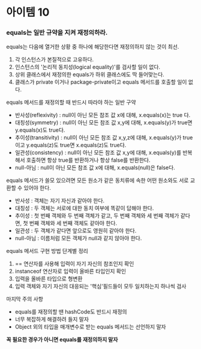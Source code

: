 # 아이템 10
### equals는 일반 규약을 지켜 재정의하라.

equals는 다음에 열거한 상황 중 하나에 해당한다면 재정의하지 않는 것이 최선.
1. 각 인스턴스가 본질적으로 고유하다.
2. 인스턴스의 '논리적 동치성(logical equality)'를 검사할 일이 없다.
3. 상위 클래스에서 재정의한 equals가 하위 클래스에도 딱 들어맞는다.
4. 클래스가 private 이거나 package-private이고 equals 메서드를 호출할 일이 없다.

equals 메서드를 재정의할 때 반드시 따라야 하는 일반 구약
- 반사성(reflexivity) : null이 아닌 모든 참조 값 x에 대해, x.equals(x)는 true 다.
- 대칭성(symmetry) : null이 아닌 모든 참조 값 x,y에 대해, x.equals(y)가 true면 y.equals(x)도 true다.
- 추이성(transitivity) : null이 아닌 모든 참조 값 x,y,z에 대해, x.equals(y)가 true이고 y.equals(z)도 true면 x.equals(z)도 true다.
- 일관성(consistency) : null이 아닌 모든 참조 값 x,y에 대해, x.equals(y)를 반복해서 호출하면 항상 true를 반환하거나 항상 false를 반환한다.
- null-아님 : null이 아닌 모든 참조 값 x에 대해, x.equals(null)은 false다.

equals 메서드가 쓸모 있으려면 모든 원소가 같은 동치류에 속한 어떤 원소와도 서로 교환할 수 있어야 한다.
- 반사성 : 객체는 자기 자신과 같아야 한다.
- 대칭성 : 두 객체는 서로에 대한 동치 여부에 똑같이 답해야 한다.
- 추이성 : 첫 번째 객체와 두 번째 객체가 같고, 두 번째 객체와 세 번째 객체가 같다면, 첫 번째 객체와 세 번째 객체도 같아야 한다.
- 일관성 : 두 객체가 같다면 앞으로도 영원히 같아야 한다.
- null-아님 : 이름처럼 모든 객체가 null과 같지 않아야 한다.

equals 메서드 구현 방법 단계별 정리
1. == 연산자를 사용해 입력이 자기 자신의 참조인지 확인
2. instanceof 연산자로 입력이 올바른 타입인지 확인
3. 입력을 올바른 타입으로 형변환
4. 입력 객체와 자기 자신의 대응되는 '핵심'필드들이 모두 일치하는지 하나씩 검사


마지막 주의 사항
- equals를 재정의할 땐 hashCode도 반드시 재정의
- 너무 복잡하게 해결하려 들지 말자
- Object 외의 타입을 매개변수로 받는 equals 메서드는 선언하지 말자

**꼭 필요한 경우가 아니면 equals를 재정의하지 말자**